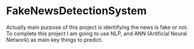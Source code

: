 # FakeNewsDetectionSystem
Actually main purpose of this project is   identifying the news is fake or not. To complete this project  I am going to use  NLP, and ANN (Artificial Neural Network) as  main key things to predict.
